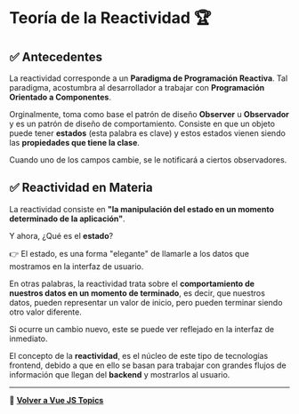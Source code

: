 # __Teoría de la Reactividad__ 🏆


## ✅ __Antecedentes__
La reactividad corresponde a un __Paradigma de Programación Reactiva__. Tal paradigma, acostumbra al desarrollador a trabajar con __Programación Orientado a Componentes__.

Orginalmente, toma como base el patrón de diseño __Observer__ u __Observador__ y es un patrón de diseño de comportamiento. Consiste en que un objeto puede tener __estados__ (esta palabra es clave) y estos estados vienen siendo las __propiedades que tiene la clase__.

Cuando uno de los campos cambie, se le notificará 
a ciertos observadores.

## ✅ __Reactividad en Materia__

La reactividad consiste en __"la manipulación del estado en un momento determinado de la aplicación"__. 

Y ahora, ¿Qué es el __estado__?

👉 El estado, es una forma "elegante" de llamarle a los datos que mostramos en la interfaz de usuario.

En otras palabras, la reactividad trata sobre el __comportamiento de nuestros datos en un momento de terminado__, es decir, que nuestros datos, pueden representar un valor de inicio, pero pueden terminar siendo otro valor diferente.

Si ocurre un cambio nuevo, este se puede ver reflejado en la interfaz de inmediato.

El concepto de la __reactividad__, es el núcleo de este tipo de tecnologías frontend, debido a que en ello se basan para trabajar con grandes flujos de información que llegan del __backend__ y mostrarlos al usuario.

---
📌 __[Volver a Vue JS Topics](../index-vue.md)__